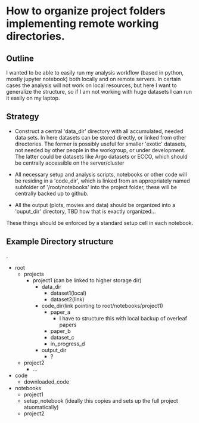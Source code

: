 # How to organize project folders implementing remote working directories.

## Outline
I wanted to be able to easily run my analysis workflow (based in python, mostly jupyter notebook) both locally and on remote servers. In certain cases the analysis will not work on local resources, but here I want to generalize the structure, so if I am not working with huge datasets I can run it easily on my laptop.

## Strategy

- Construct a central 'data_dir' directory with all accumulated, needed data sets. In here datasets can be stored directly, or linked from other directories. The former is possibly useful for smaller 'exotic' datasets, not needed by other people in the workgroup, or under development. The latter could be datasets like Argo datasets or ECCO, which should be centrally accessible on the server/cluster

- All necessary setup and analysis scripts, notebooks or other code will be residing in a 'code_dir', which is linked from an appropriately named subfolder of '/root/notebooks' into the project folder, these will be centrally backed up to github.

- All the output (plots, movies and data) should be organized into a 'ouput_dir' directory, TBD how that is exactly organized...

These things should be enforced by a standard setup cell in each notebook.

## Example Directory structure
.
* root
  * projects
    * project1 (can be linked to higher storage dir)
      * data_dir
        * dataset1(local)
        * dataset2(link)
      * code_dir(link pointing to root/notebooks/project1)
        * paper_a
          * I have to structure this with local backup of overleaf papers
        * paper_b
        * dataset_c
        * in_progress_d
      * output_dir
        * ?
   * project2
      * ...
 * code
   * downloaded_code
 * notebooks
   * project1
    * setup_notebook (ideally this copies and sets up the full project atuomatically)
   * project2
